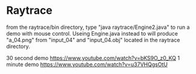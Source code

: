 # Raytrace

from the raytrace/bin directory, type "java raytrace/Engine2.java" to run a demo with mouse control. Useing Engine.java instead to will produce "a_04.png" from "input_04" and "input_04.obj" located in the raytrace directory.

30 second demo https://www.youtube.com/watch?v=bKS9O_z0_KQ
1 minute demo https://www.youtube.com/watch?v=u37VHQgsOtU
